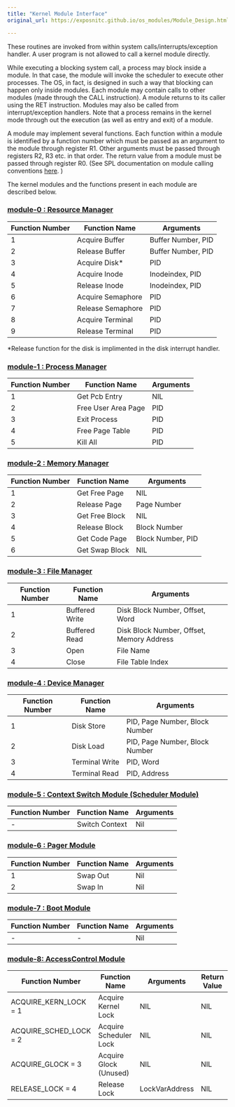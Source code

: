 ```yaml
---
title: "Kernel Module Interface"
original_url: https://exposnitc.github.io/os_modules/Module_Design.html

---
```


These routines are invoked from within system calls/interrupts/exception handler. A user program is not allowed to call a kernel module directly.

While executing a blocking system call, a process may block inside a module. In that case, the module will invoke the scheduler to execute other processes. The OS, in fact, is designed in such a way that blocking can happen only inside modules. Each module may contain calls to other modules (made through the CALL instruction). A module returns to its caller using the RET instruction. Modules may also be called from interrupt/exception handlers. Note that a process remains in the kernel mode through out the execution (as well as entry and exit) of a module.

A module may implement several functions. Each function within a module is identified by a function number which must be passed as an argument to the module through register R1. Other arguments must be passed through registers R2, R3 etc. in that order. The return value from a module must be passed through register R0. (See SPL documentation on module calling conventions [here](../support-tools/spl.md). )

The kernel modules and the functions present in each module are described below.

### [module-0 : Resource Manager](module-00.md)

| Function Number | Function Name     | Arguments          |
| --------------- | ----------------- | ------------------ |
| 1               | Acquire Buffer    | Buffer Number, PID |
| 2               | Release Buffer    | Buffer Number, PID |
| 3               | Acquire Disk*     | PID                |
| 4               | Acquire Inode     | Inodeindex, PID    |
| 5               | Release Inode     | Inodeindex, PID    |
| 6               | Acquire Semaphore | PID                |
| 7               | Release Semaphore | PID                |
| 8               | Acquire Terminal  | PID                |
| 9               | Release Terminal  | PID                |

*Release function for the disk is implimented in the disk interrupt handler.


### [module-1 : Process Manager](module-01.md)

| Function Number | Function Name       | Arguments |
| --------------- | ------------------- | --------- |
| 1               | Get Pcb Entry       | NIL       |
| 2               | Free User Area Page | PID       |
| 3               | Exit Process        | PID       |
| 4               | Free Page Table     | PID       |
| 5               | Kill All            | PID       |

### [module-2 : Memory Manager](module-02.md)
| Function Number | Function Name  | Arguments         |
| --------------- | -------------- | ----------------- |
| 1               | Get Free Page  | NIL               |
| 2               | Release Page   | Page Number       |
| 3               | Get Free Block | NIL               |
| 4               | Release Block  | Block Number      |
| 5               | Get Code Page  | Block Number, PID |
| 6               | Get Swap Block | NIL               |


### [module-3 : File Manager](module-03.md)
| Function Number | Function Name  | Arguments                                 |
| --------------- | -------------- | ----------------------------------------- |
| 1               | Buffered Write | Disk Block Number, Offset, Word           |
| 2               | Buffered Read  | Disk Block Number, Offset, Memory Address |
| 3               | Open           | File Name                                 |
| 4               | Close          | File Table Index                          |


### [module-4 : Device Manager](module-04.md)
| Function Number | Function Name  | Arguments                      |
| --------------- | -------------- | ------------------------------ |
| 1               | Disk Store     | PID, Page Number, Block Number |
| 2               | Disk Load      | PID, Page Number, Block Number |
| 3               | Terminal Write | PID, Word                      |
| 4               | Terminal Read  | PID, Address                   |


### [module-5 : Context Switch Module (Scheduler Module)](module-05.md)
| Function Number | Function Name  | Arguments |
| --------------- | -------------- | --------- |
| -               | Switch Context | Nil       |

### [module-6 : Pager Module](module-06.md)
| Function Number | Function Name | Arguments |
| --------------- | ------------- | --------- |
| 1               | Swap Out      | Nil       |
| 2               | Swap In       | Nil       |

### [module-7 : Boot Module](module-07.md)
| Function Number | Function Name | Arguments |
| --------------- | ------------- | --------- |
| -               | -             | Nil       |


### [module-8: AccessControl Module](module-08.md)

| Function Number        | Function Name          | Arguments      | Return Value |
| ---------------------- | ---------------------- | -------------- | ------------ |
| ACQUIRE_KERN_LOCK = 1  | Acquire Kernel Lock    | NIL            | NIL          |
| ACQUIRE_SCHED_LOCK = 2 | Acquire Scheduler Lock | NIL            | NIL          |
| ACQUIRE_GLOCK = 3      | Acquire Glock (Unused) | NIL            | NIL          |
| RELEASE_LOCK = 4       | Release Lock           | LockVarAddress | NIL          |